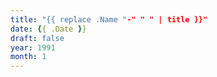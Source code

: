 ```yaml
---
title: "{{ replace .Name "-" " " | title }}"
date: {{ .Date }}
draft: false
year: 1991
month: 1
---
```


